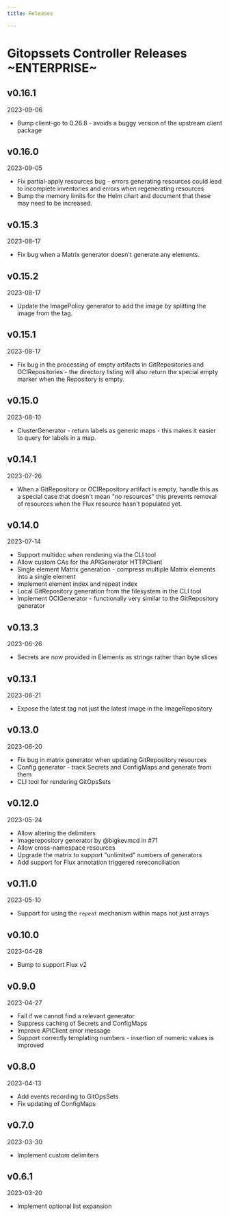 ```yaml
---
title: Releases

---
```




# Gitopssets Controller Releases ~ENTERPRISE~

## v0.16.1
2023-09-06

- Bump client-go to 0.26.8 - avoids a buggy version of the upstream client
  package

## v0.16.0
2023-09-05

- Fix partial-apply resources bug - errors generating resources could lead to
  incomplete inventories and errors when regenerating resources
- Bump the memory limits for the Helm chart and document that these may need to
  be increased.

## v0.15.3
2023-08-17

- Fix bug when a Matrix generator doesn't generate any elements.

## v0.15.2
2023-08-17

- Update the ImagePolicy generator to add the image by splitting the image from
  the tag.

## v0.15.1
2023-08-17

- Fix bug in the processing of empty artifacts in GitRepositories and
  OCIRepositories - the directory listing will also return the special empty
  marker when the Repository is empty.

## v0.15.0
2023-08-10

- ClusterGenerator - return labels as generic maps - this makes it easier to
  query for labels in a map.

## v0.14.1
2023-07-26

- When a GitRepository or OCIRepository artifact is empty, handle this as a
  special case that doesn't mean "no resources" this prevents removal of
  resources when the Flux resource hasn't populated yet.

## v0.14.0
2023-07-14

- Support multidoc when rendering via the CLI tool
- Allow custom CAs for the APIGenerator HTTPClient
- Single element Matrix generation - compress multiple Matrix elements into a
  single element
- Implement element index and repeat index
- Local GitRepository generation from the filesystem in the CLI tool
- Implement OCIGenerator - functionally very similar to the GitRepository
  generator

## v0.13.3
2023-06-26

- Secrets are now provided in Elements as strings rather than byte slices

## v0.13.1
2023-06-21

- Expose the latest tag not just the latest image in the ImageRepository

## v0.13.0
2023-06-20

- Fix bug in matrix generator when updating GitRepository resources
- Config generator - track Secrets and ConfigMaps and generate from them
- CLI tool for rendering GitOpsSets

## v0.12.0
2023-05-24

- Allow altering the delimiters
- Imagerepository generator by @bigkevmcd in #71
- Allow cross-namespace resources
- Upgrade the matrix to support "unlimited" numbers of generators
- Add support for Flux annotation triggered rereconciliation

## v0.11.0
2023-05-10

- Support for using the `repeat` mechanism within maps not just arrays

## v0.10.0
2023-04-28

- Bump to support Flux v2

## v0.9.0
2023-04-27

- Fail if we cannot find a relevant generator
- Suppress caching of Secrets and ConfigMaps
- Improve APIClient error message
- Support correctly templating numbers - insertion of numeric values is improved

## v0.8.0
2023-04-13

- Add events recording to GitOpsSets
- Fix updating of ConfigMaps

## v0.7.0
2023-03-30

- Implement custom delimiters

## v0.6.1
2023-03-20

- Implement optional list expansion